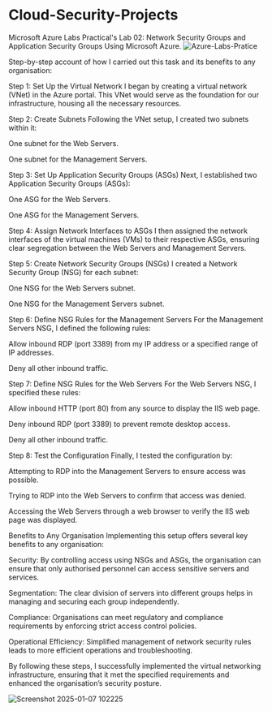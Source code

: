 # Cloud-Security-Projects
Microsoft Azure Labs Practical's 
Lab 02: Network Security Groups and Application Security Groups Using Microsoft Azure.
![Azure-Labs-Pratice](https://github.com/user-attachments/assets/ede24837-5caa-4dfe-9207-d71c3a4c7e5e)

Step-by-step account of how I carried out this task and its benefits to any organisation:

Step 1: Set Up the Virtual Network I began by creating a virtual network (VNet) in the Azure portal. This VNet would serve as the foundation for our infrastructure, housing all the necessary resources.

Step 2: Create Subnets Following the VNet setup, I created two subnets within it:

One subnet for the Web Servers.

One subnet for the Management Servers.

Step 3: Set Up Application Security Groups (ASGs) Next, I established two Application Security Groups (ASGs):

One ASG for the Web Servers.

One ASG for the Management Servers.

Step 4: Assign Network Interfaces to ASGs I then assigned the network interfaces of the virtual machines (VMs) to their respective ASGs, ensuring clear segregation between the Web Servers and Management Servers.

Step 5: Create Network Security Groups (NSGs) I created a Network Security Group (NSG) for each subnet:

One NSG for the Web Servers subnet.

One NSG for the Management Servers subnet.

Step 6: Define NSG Rules for the Management Servers For the Management Servers NSG, I defined the following rules:

Allow inbound RDP (port 3389) from my IP address or a specified range of IP addresses.

Deny all other inbound traffic.

Step 7: Define NSG Rules for the Web Servers For the Web Servers NSG, I specified these rules:

Allow inbound HTTP (port 80) from any source to display the IIS web page.

Deny inbound RDP (port 3389) to prevent remote desktop access.

Deny all other inbound traffic.

Step 8: Test the Configuration Finally, I tested the configuration by:

Attempting to RDP into the Management Servers to ensure access was possible.

Trying to RDP into the Web Servers to confirm that access was denied.

Accessing the Web Servers through a web browser to verify the IIS web page was displayed.

Benefits to Any Organisation Implementing this setup offers several key benefits to any organisation:

Security: By controlling access using NSGs and ASGs, the organisation can ensure that only authorised personnel can access sensitive servers and services.

Segmentation: The clear division of servers into different groups helps in managing and securing each group independently.

Compliance: Organisations can meet regulatory and compliance requirements by enforcing strict access control policies.

Operational Efficiency: Simplified management of network security rules leads to more efficient operations and troubleshooting.

By following these steps, I successfully implemented the virtual networking infrastructure, ensuring that it met the specified requirements and enhanced the organisation’s security posture.

![Screenshot 2025-01-07 102225](https://github.com/user-attachments/assets/0d0122ff-5702-48cd-9c52-45c70336e24f)
